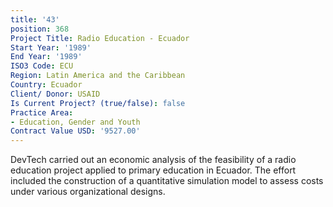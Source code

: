 ```yaml
---
title: '43'
position: 368
Project Title: Radio Education - Ecuador
Start Year: '1989'
End Year: '1989'
ISO3 Code: ECU
Region: Latin America and the Caribbean
Country: Ecuador
Client/ Donor: USAID
Is Current Project? (true/false): false
Practice Area:
- Education, Gender and Youth
Contract Value USD: '9527.00'
---
```


DevTech carried out an economic analysis of the feasibility of a radio education project applied to primary education in Ecuador. The effort included the construction of a quantitative simulation model to assess costs under various organizational designs.